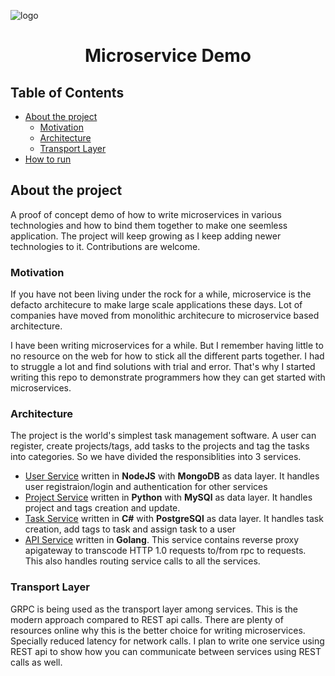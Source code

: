 ![logo](https://i.imgur.com/KpKFXgP.png)
<h1 align="center">Microservice Demo</h1>

## Table of Contents
- [About the project](#about-the-project)
    - [Motivation](#motivation)
    - [Architecture](#architecture)
    - [Transport Layer](#transport-layer)
- [How to run](#run)

## About the project
A proof of concept demo of how to write microservices in various technologies and how to bind them together to make one seemless application. The project will keep growing as I keep adding newer technologies to it. Contributions are welcome.

### Motivation
If you have not been living under the rock for a while, microservice is the defacto architecure to make large scale applications these days. Lot of companies have moved from monolithic architecure to microservice based architecture.

I have been writing microservices for a while. But I remember having little to no resource on the web for how to stick all the different parts together. I had to struggle a lot and find solutions with trial and error. That's why I started writing this repo to demonstrate programmers how they can get started with microservices.

### Architecture
The project is the world's simplest task management software. A user can register, create projects/tags, add tasks to the projects and tag the tasks into categories. So we have divided the responsiblities into 3 services.
- [User Service](https://github.com/Joker666/microservice-demo/tree/main/userService) written in **NodeJS** with **MongoDB** as data layer. It handles user registraion/login and authentication for other services
- [Project Service](https://github.com/Joker666/microservice-demo/tree/main/projectService) written in **Python** with **MySQl** as data layer. It handles project and tags creation and update.
- [Task Service](https://github.com/Joker666/microservice-demo/tree/main/taskService) written in **C#** with **PostgreSQl** as data layer. It handles task creation, add tags to task and assign task to a user
- [API Service](https://github.com/Joker666/microservice-demo/tree/main/apiService) written in **Golang**. This service contains reverse proxy apigateway to transcode HTTP 1.0 requests to/from rpc to requests. This also handles routing service calls to all the services.

### Transport Layer
GRPC is being used as the transport layer among services. This is the modern approach compared to REST api calls. There are plenty of resources online why this is the better choice for writing microservices. Specially reduced latency for network calls. I plan to write one service using REST api to show how you can communicate between services using REST calls as well.
